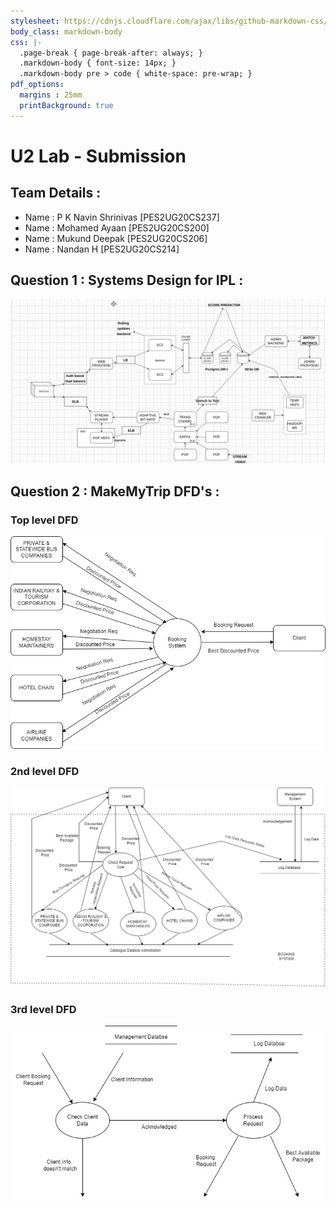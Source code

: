 ```yaml
---
stylesheet: https://cdnjs.cloudflare.com/ajax/libs/github-markdown-css/2.10.0/github-markdown.min.css
body_class: markdown-body
css: |-
  .page-break { page-break-after: always; }
  .markdown-body { font-size: 14px; }
  .markdown-body pre > code { white-space: pre-wrap; }
pdf_options:
  margins : 25mm
  printBackground: true
---
```



# U2 Lab  - Submission 

## Team Details : 
- Name : P K Navin Shrinivas [PES2UG20CS237]
- Name : Mohamed Ayaan [PES2UG20CS200]
- Name : Mukund Deepak [PES2UG20CS206]
- Name : Nandan H [PES2UG20CS214]

## Question 1 : Systems Design for IPL  : 

![image](./ipl.jpeg)

## Question 2 : MakeMyTrip DFD's :
### Top level DFD
![image](./1_lv_Decomp-Page-1.jpg)
### 2nd level DFD
![image](./1_lv_Decomp-Page-2.jpg)
### 3rd level DFD
![image](./1_lv_Decomp-Page-3.jpg)
